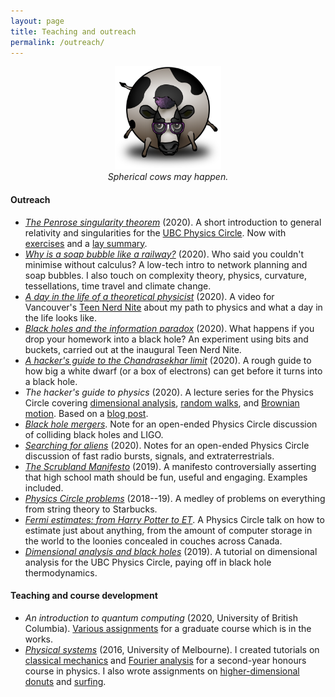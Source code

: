 ```yaml
---
layout: page
title: Teaching and outreach
permalink: /outreach/
---
```



<!--I think science is a great way to get to know the world, and a -->
<!--beautiful thing to share! I list some of my outreach and teaching -->
<!--efforts below. -->

<figure>
    <div style="text-align:center"><img src ="/images/cow.png" width="40%" />
    <figcaption><i>Spherical cows may happen.</i></figcaption>
	</div>
</figure>

#### Outreach

- [*The Penrose singularity theorem*](assets/singularity.pdf)
  (2020). A short introduction to general relativity and singularities for
  the [UBC Physics Circle](https://outreach.phas.ubc.ca/events/metro-vancouver-physics-circle/). Now
  with [exercises](assets/sing-problems.pdf)
  and a [lay summary](assets/penrose.pdf).
- [*Why is a soap bubble like a railway?*](https://arxiv.org/pdf/2008.09611.pdf)
  (2020). Who said you couldn't minimise without calculus? A low-tech
  intro to network planning and soap bubbles. I also touch on complexity theory, physics, curvature,
  tessellations, time travel and climate change.
- [*A day in the life of a theoretical physicist*](https://www.youtube.com/watch?v=brS_7DUmFRk)
(2020). A video for Vancouver's
[Teen Nerd Nite](https://teennerdnite.wordpress.com/) about my path to
physics and what a day in the life looks like.
- [*Black holes and the information paradox*](assets/tnn.pdf)
  (2020). What happens if you drop your homework into a black hole?
  An experiment using bits and buckets, carried out at the inaugural
  Teen Nerd Nite.
- [*A hacker's guide to the Chandrasekhar limit*](https://hapax.github.io/physics/hacks/chandra/) (2020). A rough guide to how big a white dwarf
  (or a box of electrons) can get before it turns into a black hole.
- *The hacker's guide to physics* (2020). A lecture series for the
  Physics Circle covering [dimensional analysis](assets/dim-slides.pdf),
  [random walks](assets/random-slides.pdf), and
  [Brownian motion](assets/brownian-slides.pdf). Based on a
  [blog post](https://hapax.github.io/physics/teaching/hacks/napkin-hacks/).
- [*Black hole mergers*](assets/colliding-black-holes.pdf). Note for
    an open-ended Physics Circle discussion of colliding black holes and LIGO.
- [*Searching for aliens*]({{hapax.github.io}}/assets/ET-phone-home.pdf)
  (2020). Notes for an open-ended Physics Circle discussion of fast
  radio bursts, signals, and extraterrestrials.
- [*The Scrubland Manifesto*](https://hapax.github.io/maths/teaching/hacks/scrubland/)
  (2019). A manifesto controversially asserting that high
  school math should be fun, useful and engaging. Examples included.
- [*Physics Circle problems*](assets/circle-probs.pdf)
(2018--19). A medley of problems on everything from string theory to Starbucks.
- [*Fermi estimates: from Harry Potter to ET*](assets/fermi-estimates.pdf). A
	Physics Circle talk on how to estimate just about anything,
	from the amount of computer storage in the world to the loonies concealed in couches across Canada.
- [*Dimensional analysis and black holes*](assets/dimensional-analysis.pdf)
    (2019). A tutorial on dimensional analysis for the UBC
    Physics Circle, paying off in black hole thermodynamics.

#### Teaching and course development

- *An introduction to quantum computing* (2020, University of British
  Columbia). [Various assignments](assets/big-qc.pdf) for a graduate
  course which is in the works.
- [*Physical systems*](https://archive.handbook.unimelb.edu.au/view/2016/phyc20014)
  (2016, University of Melbourne). I created tutorials on
  [classical mechanics]({{hapax.github.io}}/assets/classical-tutes-full.pdf)
  and
  [Fourier analysis]({{hapax.github.io}}/assets/fourier-tutes-full.pdf)
  for a second-year honours course in physics. I also wrote assignments on [higher-dimensional donuts]({{hapax.github.io}}/assets/physical-systems-a2.pdf) and [surfing]({{hapax.github.io}}/assets/physical-systems-a3.pdf).
